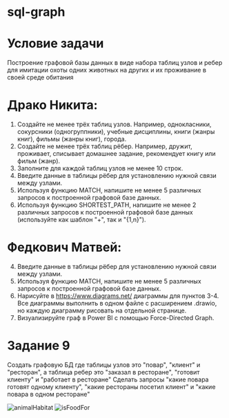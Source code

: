 # sql-graph
# Условие задачи
Построение графовой базы данных в виде набора таблиц узлов и ребер для имитации охоты одних животных на других и их проживание в своей среде обитания
# Драко Никита: 
  1. Создайте не менее трёх таблиц узлов. Например, однокласники, сокурсники (одногруппники), учебные дисциплины, книги (жанры книг), фильмы (жанры книг), города.
  2. Создайте не менее трёх таблиц рёбер. Например, дружит, проживает, списывает домашнее задание, рекомендует книгу или фильм (жанр).
  3. Заполните для каждой таблиц узлов не менее 10 строк.
  4. Введите данные в таблицы рёбер для установлению нужной связи между узлами.
  5. Используя функцию MATCH, напишите не менее 5 различных запросов к построенной графовой базе данных.
  6. Используя функцию SHORTEST_PATH, напишите не менее 2 различных запросов к построенной графовой базе данных (используйте как шаблон "+", так и "{1,n}").
 
# Федкович Матвей:
  4. Введите данные в таблицы рёбер для установлению нужной связи между узлами.
  5. Используя функцию MATCH, напишите не менее 5 различных запросов к построенной графовой базе данных.
  7. Нарисуйте в https://www.diagrams.net/ диаграммы для пунктов 3-4. 
     Все диаграммы выполнить в одном файле с расширением .drawio, но каждую диаграмму рисовать на отдельной странице.
  8. Визуализируйте граф в Power BI с помощью Force-Directed Graph.
# Задание 9
Создать графовую БД где таблицы узлов это "повар", "клиент" и "ресторан", а таблица ребер это "заказал в ресторане", "готовит клиенту" и "работает в ресторане"
Сделать запросы "какие повара готовят одному клиенту", "какие рестораны посетил клиент" и "какие повара в одном ресторане"


![animalHabitat](https://github.com/Matvei18/sql-graph/assets/93919137/28f4e911-8954-498f-ba2f-973c164021f0)
![isFoodFor](https://github.com/Matvei18/sql-graph/assets/93919137/b76b6ff0-e3b9-46c8-bb58-35c0fcc0ad72)
